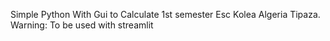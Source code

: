Simple Python With Gui to Calculate 1st semester Esc Kolea Algeria Tipaza.
Warning: To be used with streamlit
